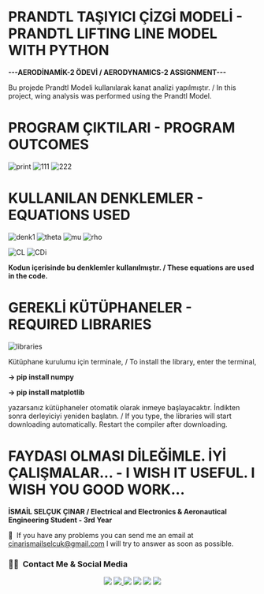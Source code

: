 # PRANDTL TAŞIYICI ÇİZGİ MODELİ - PRANDTL LIFTING LINE MODEL WITH PYTHON
**---AERODİNAMİK-2 ÖDEVİ / AERODYNAMICS-2 ASSIGNMENT---**

Bu projede Prandtl Modeli kullanılarak kanat analizi yapılmıştır. / In this project, wing analysis was performed using the Prandtl Model.

# PROGRAM ÇIKTILARI - PROGRAM OUTCOMES
![print](https://user-images.githubusercontent.com/74931027/162852886-9a2d7878-ffb5-40cd-8df0-1c5f9cde2a09.png)
![111](https://user-images.githubusercontent.com/74931027/162851625-26ac1546-cd83-4d56-9477-d459783e7cbc.png)
![222](https://user-images.githubusercontent.com/74931027/162851631-3bee5f8f-d32b-4fb6-8054-4259aac576ba.png)

# KULLANILAN DENKLEMLER - EQUATIONS USED
![denk1](https://user-images.githubusercontent.com/74931027/162850866-2687fb32-cf55-47e1-b935-74e8e2298f69.png)
![theta](https://user-images.githubusercontent.com/74931027/162850848-b76e5b35-7479-491d-b108-960f0369fde2.png)
![mu](https://user-images.githubusercontent.com/74931027/162850851-d8f80151-a429-42ae-8b78-b91c789e6198.png)
![rho](https://user-images.githubusercontent.com/74931027/162850883-7ed3fa86-b7c1-4bc0-b1f7-7966dc822a8e.png)

![CL](https://user-images.githubusercontent.com/74931027/162850825-05c53f0b-b517-40dc-aa71-734232390ecd.png)
![CDi](https://user-images.githubusercontent.com/74931027/162850833-8620dc69-4993-4814-ba4b-26e076df5d59.png)

**Kodun içerisinde bu denklemler kullanılmıştır. / These equations are used in the code.**

# GEREKLİ KÜTÜPHANELER - REQUIRED LIBRARIES
![libraries](https://user-images.githubusercontent.com/74931027/162850102-1b8dbd27-3571-4d19-a895-db03640d41f6.png)

Kütüphane kurulumu için terminale, / To install the library, enter the terminal,

**-> pip install numpy**

**-> pip install matplotlib**

yazarsanız kütüphaneler otomatik olarak inmeye başlayacaktır. İndikten sonra derleyiciyi yeniden başlatın. / If you type, the libraries will start downloading automatically. Restart the compiler after downloading.

# FAYDASI OLMASI DİLEĞİMLE. İYİ ÇALIŞMALAR... - I WISH IT USEFUL. I WISH YOU GOOD WORK...
**İSMAİL SELÇUK ÇINAR / Electrical and Electronics & Aeronautical Engineering Student - 3rd Year**

📧 &nbsp;If you have any problems you can send me an email at cinarismailselcuk@gmail.com I will try to answer as soon as possible.
### 🤝🏻 &nbsp;Contact Me & Social Media

<p align="center">
<a href="mailto:cinarismailselcuk@gmail.com"><img src="https://img.shields.io/badge/-Mail-D14836?style=flat&logo=Gmail&logoColor=white"/></a>
<a href="https://www.linkedin.com/in/ismailselcukcinar/"><img src="https://img.shields.io/badge/-LinkedIn-0077B5?style=flat&logo=Linkedin&logoColor=white%22"/</a>
<a href="https://instagram.com/ismail_selcuks"><img src="https://img.shields.io/badge/-Instagram_-E4405F?style=flat&logo=Instagram&logoColor=white"/></a>
<a href="https://twitter.com/ismail_selcuks"><img src="https://img.shields.io/badge/-Twitter_-1976c2?style=flat&logo=Twitter&logoColor=white"/></a>
<a href="https://www.youtube.com/channel/UCSt6rE5y6iklyFBpm-0xOYA"><img src="https://img.shields.io/badge/-YouTube_-c4302b?style=flat&logo=YouTube&logoColor=white"/></a>
<a href="https://discordapp.com/users/652243845790302239/"><img src="https://img.shields.io/badge/-Discord_-6A5ACD?style=flat&logo=Discord&logoColor=white"/></a>
</p>
